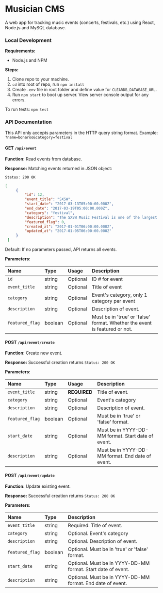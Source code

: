 # Musician CMS

A web app for tracking music events (concerts, festivals, etc.) using React, Node.js and MySQL database.

### Local Development

**Requirements:**

- Node.js and NPM

**Steps:**

1. Clone repo to your machine.
2. `cd` into root of repo, run `npm install`
3. Create `.env` file in root folder and define value for `CLEARDB_DATABASE_URL`.
4. Run `npm start` to boot up server. View server console output for any errors.

To run tests: `npm test`

### API Documentation
This API only accepts parameters in the HTTP query string format. Example: `?name=bonaroo&category=festival`


#### GET `/api/event`

**Function:** Read events from database.

**Response:** Matching events returned in JSON object:

`Status: 200 OK`
```json
[
     {
         "id": 12,
         "event_title": "SXSW",
         "start_date": "2017-03-13T05:00:00.000Z",
         "end_date": "2017-03-19T05:00:00.000Z",
         "category": "festival",
         "description": "The SXSW Music Festival is one of the largest and most influential global music industry events of the year, taking place every March in Austin, Texas – the Live Music Capital of the World.",
         "featured_flag": 0,
         "created_at": "2017-01-01T06:00:00.000Z",
         "updated_at": "2017-01-05T06:00:00.000Z"
     }
 ]
 ```

Default: If no parameters passed, API returns all events.

**Parameters:**

| Name        | Type         | Usage | Description  |
|:------------- |:-------------|:-----|:-----|
| `id` | string | Optional | ID # for event |
| `event_title` | string | Optional | Title of event |
| `category` | string | Optional | Event's category, only 1 category per event |
| `description` | string | Optional | Description of event. |
| `featured_flag` | boolean | Optional | Must be in 'true' or 'false' format. Whether the event is featured or not.|



#### POST `/api/event/create`

**Function:** Create new event.

**Response:** Successful creation returns `Status: 200 OK`

**Parameters:**

| Name        | Type         | Usage | Description  |
|:------------- |:-------------|:-----|:-----|
| `event_title` | string | **REQUIRED** | Title of event. |
| `category` | string | Optional | Event's category |
| `description` | string | Optional | Description of event. |
| `featured_flag` | boolean | Optional | Must be in 'true' or 'false' format. |
| `start_date` | string | Optional | Must be in YYYY-DD-MM format. Start date of event. |
| `description` | string | Optional | Must be in YYYY-DD-MM format. End date of event. |

#### POST `/api/event/update`

**Function:** Update existing event.

**Response:** Successful creation returns `Status: 200 OK`

**Parameters:**

| Name        | Type         | Description  |
|:------------- |:-------------|:-----|
| `event_title` | string | Required. Title of event. |
| `category` | string | Optional. Event's category |
| `description` | string | Optional. Description of event. |
| `featured_flag` | boolean | Optional. Must be in 'true' or 'false' format. |
| `start_date` | string | Optional. Must be in YYYY-DD-MM format. Start date of event. |
| `description` | string | Optional. Must be in YYYY-DD-MM format. End date of event. |

